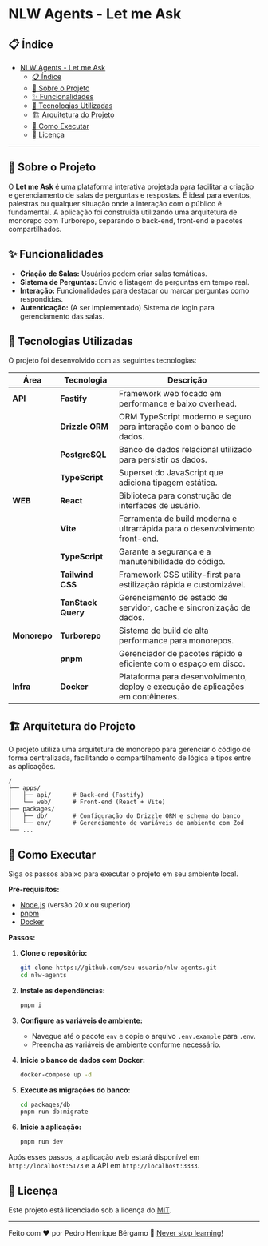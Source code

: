 # NLW Agents - Let me Ask

## 📋 Índice

- [NLW Agents - Let me Ask](#nlw-agents---let-me-ask)
  - [📋 Índice](#-índice)
  - [📖 Sobre o Projeto](#-sobre-o-projeto)
  - [✨ Funcionalidades](#-funcionalidades)
  - [🚀 Tecnologias Utilizadas](#-tecnologias-utilizadas)
  - [🏗️ Arquitetura do Projeto](#️-arquitetura-do-projeto)
  - [🏁 Como Executar](#-como-executar)
  - [📝 Licença](#-licença)

---

## 📖 Sobre o Projeto

O **Let me Ask** é uma plataforma interativa projetada para facilitar a criação e gerenciamento de salas de perguntas e respostas. É ideal para eventos, palestras ou qualquer situação onde a interação com o público é fundamental. A aplicação foi construída utilizando uma arquitetura de monorepo com Turborepo, separando o back-end, front-end e pacotes compartilhados.

## ✨ Funcionalidades

- **Criação de Salas:** Usuários podem criar salas temáticas.
- **Sistema de Perguntas:** Envio e listagem de perguntas em tempo real.
- **Interação:** Funcionalidades para destacar ou marcar perguntas como respondidas.
- **Autenticação:** (A ser implementado) Sistema de login para gerenciamento das salas.

## 🚀 Tecnologias Utilizadas

O projeto foi desenvolvido com as seguintes tecnologias:

| Área | Tecnologia | Descrição |
|---|---|---|
| **API** | **Fastify** | Framework web focado em performance e baixo overhead. |
| | **Drizzle ORM** | ORM TypeScript moderno e seguro para interação com o banco de dados. |
| | **PostgreSQL** | Banco de dados relacional utilizado para persistir os dados. |
| | **TypeScript** | Superset do JavaScript que adiciona tipagem estática. |
| **WEB** | **React** | Biblioteca para construção de interfaces de usuário. |
| | **Vite** | Ferramenta de build moderna e ultrarrápida para o desenvolvimento front-end. |
| | **TypeScript** | Garante a segurança e a manutenibilidade do código. |
| | **Tailwind CSS** | Framework CSS utility-first para estilização rápida e customizável. |
| | **TanStack Query** | Gerenciamento de estado de servidor, cache e sincronização de dados. |
| **Monorepo** | **Turborepo** | Sistema de build de alta performance para monorepos. |
| | **pnpm** | Gerenciador de pacotes rápido e eficiente com o espaço em disco. |
| **Infra** | **Docker** | Plataforma para desenvolvimento, deploy e execução de aplicações em contêineres. |

## 🏗️ Arquitetura do Projeto

O projeto utiliza uma arquitetura de monorepo para gerenciar o código de forma centralizada, facilitando o compartilhamento de lógica e tipos entre as aplicações.

```
/
├── apps/
│   ├── api/      # Back-end (Fastify)
│   └── web/      # Front-end (React + Vite)
├── packages/
│   ├── db/       # Configuração do Drizzle ORM e schema do banco
│   └── env/      # Gerenciamento de variáveis de ambiente com Zod
└── ...
```

## 🏁 Como Executar

Siga os passos abaixo para executar o projeto em seu ambiente local.

**Pré-requisitos:**

- [Node.js](https://nodejs.org/en/) (versão 20.x ou superior)
- [pnpm](https://pnpm.io/installation)
- [Docker](https://www.docker.com/get-started)

**Passos:**

1. **Clone o repositório:**

   ```bash
   git clone https://github.com/seu-usuario/nlw-agents.git
   cd nlw-agents
   ```

2. **Instale as dependências:**

   ```bash
   pnpm i
   ```

3. **Configure as variáveis de ambiente:**
   - Navegue até o pacote `env` e copie o arquivo `.env.example` para `.env`.
   - Preencha as variáveis de ambiente conforme necessário.

4. **Inicie o banco de dados com Docker:**

   ```bash
   docker-compose up -d
   ```

5. **Execute as migrações do banco:**

   ```bash
   cd packages/db
   pnpm run db:migrate
   ```

6. **Inicie a aplicação:**

   ```bash
   pnpm run dev
   ```

Após esses passos, a aplicação web estará disponível em `http://localhost:5173` e a API em `http://localhost:3333`.

## 📝 Licença

Este projeto está licenciado sob a licença do [MIT](https://choosealicense.com/licenses/mit).

---

Feito com ❤️ por Pedro Henrique Bérgamo 🚀 [Never stop learning!](https://github.com/DevPedroHB)
